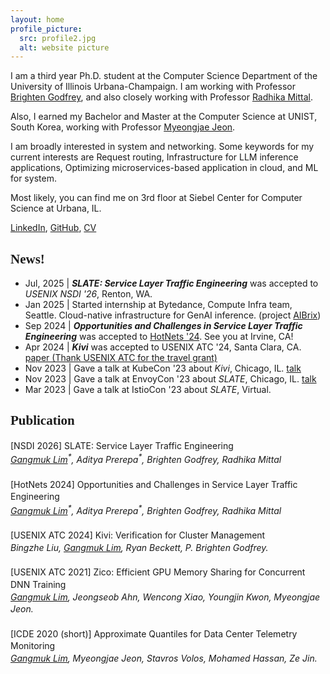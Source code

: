 ```yaml
---
layout: home
profile_picture:
  src: profile2.jpg
  alt: website picture
---
```


<style>
h2 {
  font-family: 'Times New Roman', 'Times New Roman', serif; /* Change this to your preferred font */
  font-weight: bold;
  font-size: 1.5em;
}
</style>

<p>
I am a third year Ph.D. student at the Computer Science Department of the University of Illinois Urbana-Champaign. I am working with Professor <a href="https://pbg.cs.illinois.edu">Brighten Godfrey</a>, and also closely working with Professor <a href="https://radhikam.web.illinois.edu/">Radhika Mittal</a>. 

Also, I earned my Bachelor and Master at the Computer Science at UNIST, South Korea, working with Professor <a href="https://sites.google.com/site/myeongjae/">Myeongjae Jeon</a>.
</p>

<p>
I am broadly interested in system and networking. Some keywords for my current interests are Request routing, Infrastructure for LLM inference applications, Optimizing microservices-based application in cloud, and ML for system.
</p>

<!-- <p>
The most recent research project focuses on optimizing request routing in microservice applications in multi-cluster environment to minimize end-to-end latency and egress bandwidht costs associated with large scale microservice applications spanning geo-distributed multiple clusters in the cloud.
</p>

<p>
Previously, I also worked on building a resource efficient machine learning training system with smart GPU sharing (co-locating multiple DNN training jobs within a GPU) and improves throughput with higher GPU resource utilization.
</p> -->

Most likely, you can find me on 3rd floor at Siebel Center for Computer Science at Urbana, IL.<br>

<p>
 <a href="http://linkedin.com/in/gangmuk">LinkedIn</a>, <a href="http://github.com/gangmuk">GitHub</a>, <a href="http://gangmuk.github.io/cv.pdf">CV</a>
</p>


## News!
<ul>
  <li>Jul, 2025 | <em><b>SLATE: Service Layer Traffic Engineering</b></em> was accepted to <em>USENIX NSDI '26</em>, Renton, WA.</li>

  <li>Jan 2025 | Started internship at Bytedance, Compute Infra team, Seattle. Cloud-native infrastructure for GenAI inference. (project <a href="https://github.com/vllm-project/aibrix">AIBrix</a>)</li>

  <li>Sep 2024 | <em><b>Opportunities and Challenges in Service Layer Traffic Engineering</b></em> was accepted to <a href="https://conferences.sigcomm.org/hotnets/2024/accepted.html">HotNets '24</a>. See you at Irvine, CA!</li>

  <li>Apr 2024 | <em><b>Kivi</b></em> was accepted to USENIX ATC '24, Santa Clara, CA. <a href="https://www.usenix.org/conference/atc24/presentation/liu-bingzhe">paper (Thank USENIX ATC for the travel grant)</a></li>

  <li>Nov 2023 | Gave a talk at KubeCon '23 about <em>Kivi</em>, Chicago, IL. <a href="https://www.youtube.com/watch?v=EEj8ptQmZmY&t=1s">talk</a></li>

  <li>Nov 2023 | Gave a talk at EnvoyCon '23 about <em>SLATE</em>, Chicago, IL. <a href="https://youtu.be/iBQaaGBQVMA?si=8dB91JyVAFoTUVUj">talk</a></li>

  <li>Mar 2023 | Gave a talk at IstioCon '23 about <em>SLATE</em>, Virtual.</li>
</ul>

## Publication
<style>
  .publication-item {
    margin-bottom: 20px; /* Space between publications */
    line-height: 1.4;
  }
  .publication-item br {
    margin-bottom: 0px;
    line-height: 1;
  }
</style>

<div class="publication-item">
[NSDI 2026] SLATE: Service Layer Traffic Engineering<br>
<i><ins>Gangmuk Lim</ins><sup>*</sup>, Aditya Prerepa<sup>*</sup>, Brighten Godfrey, Radhika Mittal</i><br>
</div>

<div class="publication-item">
[HotNets 2024] Opportunities and Challenges in Service Layer Traffic Engineering<br>
<i><ins>Gangmuk Lim</ins><sup>*</sup>, Aditya Prerepa<sup>*</sup>, Brighten Godfrey, Radhika Mittal</i><br>
</div>

<div class="publication-item">
[USENIX ATC 2024] Kivi: Verification for Cluster Management<br>
<i>Bingzhe Liu, <ins>Gangmuk Lim</ins>, Ryan Beckett, P. Brighten Godfrey.</i><br>
</div>

<div class="publication-item">
[USENIX ATC 2021] Zico: Efficient GPU Memory Sharing for Concurrent DNN Training<br>
<i><ins>Gangmuk Lim</ins>, Jeongseob Ahn, Wencong Xiao, Youngjin Kwon, Myeongjae Jeon.</i><br>
</div>

<div class="publication-item">
[ICDE 2020 (short)] Approximate Quantiles for Data Center Telemetry Monitoring<br>
<i><ins>Gangmuk Lim</ins>, Myeongjae Jeon, Stavros Volos, Mohamed Hassan, Ze Jin.</i><br>
</div>